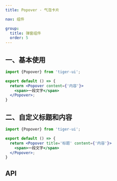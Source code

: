 ```yaml
---
title: Popover - 气泡卡片

nav: 组件

group:
  title: 弹窗组件
  order: 5
---
```


## 一、基本使用
```jsx
import {Popover} from 'tiger-ui';

export default () => {
  return <Popover content={'内容'}>
    <span>一段文字</span>
  </Popover>;
}
```

## 二、自定义标题和内容
```jsx
import {Popover} from 'tiger-ui';

export default () => {
  return <Popover title='标题' content={'内容'}>
    <span>一段文字</span>
  </Popover>;
}
```

## API
<API id="Popover"/>
